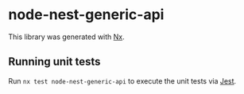 # node-nest-generic-api

This library was generated with [Nx](https://nx.dev).

## Running unit tests

Run `nx test node-nest-generic-api` to execute the unit tests via [Jest](https://jestjs.io).
